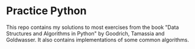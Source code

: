# Practice Python

This repo contains my solutions to most exercises from the book "Data Structures and Algorithms in Python" by Goodrich, Tamassia and Goldwasser. It also contains implementations of some common algorithms.
